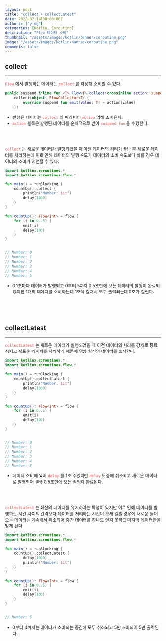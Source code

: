 ```yaml
---
layout: post
title: "collect / collectLatest"
date: 2022-02-14T00:00:00Z
authors: ["y-mg"]
categories: [Kotlin, Coroutine]
description: "Flow 데이터 소비"
thumbnail: "/assets/images/kotlin/banner/coroutine.png"
image: "/assets/images/kotlin/banner/coroutine.png"
comments: false
---
```


## collect
***
<code style="color: #eb5657;">Flow</code> 에서 발행하는 데이터는 <code style="color: #eb5657;">collect</code> 를 이용해 소비할 수 있다.
<br/>

```kotlin
public suspend inline fun <T> Flow<T>.collect(crossinline action: suspend (value: T) -> Unit): Unit =
    collect(object: FlowCollector<T> {
        override suspend fun emit(value: T) = action(value)
    })
```
- 발행된 데이터는 <code style="color: #eb5657;">collect</code> 의 파라미터 <code style="color: #eb5657;">action</code> 의해 소비된다.
- <code style="color: #eb5657;">action</code> 블록은 발행된 데이터를 순차적으로 받아 <code style="color: #eb5657;">suspend fun</code> 을 수행한다.
<br/>
<br/>

<code style="color: #eb5657;">collect</code> 는 새로운 데이터가 발행되었을 때 이전 데이터의 처리가 끝난 후 새로운 데이터를 처리하는데 이로 인해 데이터의 발행 속도가 데이터의 소비 속도보다 빠를 경우 데이터의 소비가 지연될 수 있다.
<br/>

```kotlin
import kotlinx.coroutines.*
import kotlinx.coroutines.flow.*

fun main() = runBlocking {
    countUp().collect {
        println("Number: $it")
        delay(1000)
    }
}

fun countUp(): Flow<Int> = flow {
    for (i in 0..5) {
        emit(i)
        delay(100)
    }
}


// Number: 0
// Number: 1
// Number: 2
// Number: 3
// Number: 4
// Number: 5
```
- 0.1초마다 데이터가 발행되고 0부터 5까지 0.5초만에 모든 데이터의 발행이 완료되었지만 1개의 데이터를 소비하는데 1초씩 걸려서 모두 출력되는데 5초가 걸린다.
<br/>
<br/>
<br/>



## collectLatest
***
<code style="color: #eb5657;">collectLatest</code> 는 새로운 데이터가 발행되었을 때 이전 데이터의 처리를 강제로 종료시키고 새로운 데이터를 처리하기 때문에 항상 최신의 데이터를 소비한다.
<br/>

```kotlin
import kotlinx.coroutines.*
import kotlinx.coroutines.flow.*

fun main() = runBlocking {
    countUp().collectLatest {
        println("Number: $it")
        delay(1000)
    }
}

fun countUp(): Flow<Int> = flow {
    for (i in 0..5) {
        emit(i)
        delay(100)
    }
}


// Number: 0
// Number: 1
// Number: 2
// Number: 3
// Number: 4
// Number: 5
```
- 데이터 소비에 있어 <code style="color: #eb5657;">delay</code> 를 1초 주었지만 <code style="color: #eb5657;">delay</code> 도중에 취소되고 새로운 데이터로 발행되어 결국 0.5초만에 모든 작업이 완료된다.
<br/>
<br/>

<code style="color: #eb5657;">collectLatest</code> 는 최신의 데이터를 유지하려는 특성이 있지만 이로 인해 데이터를 발행하는 시간 사이의 간격보다 데이터를 처리하는 시간이 오래 걸릴 경우에 새로운 들어오는 데이터는 계속해서 취소되어 중간 데이터를 하나도 얻지 못하고 마지막 데이터만을 받게 된다.
<br/>

```kotlin
import kotlinx.coroutines.*
import kotlinx.coroutines.flow.*

fun main() = runBlocking {
    countUp().collectLatest {
        delay(1000)
        println("Number: $it")
    }
}

fun countUp(): Flow<Int> = flow {
    for (i in 0..5) {
        emit(i)
        delay(100)
    }
}


// Number: 5
```
- 0부터 4까지는 데이터가 소비되는 중간에 모두 취소되고 5만 소비되어 5만 출력된다.